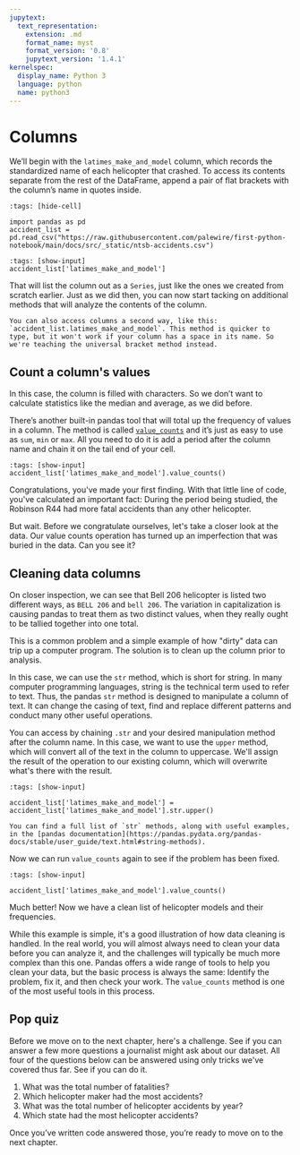 ```yaml
---
jupytext:
  text_representation:
    extension: .md
    format_name: myst
    format_version: '0.8'
    jupytext_version: '1.4.1'
kernelspec:
  display_name: Python 3
  language: python
  name: python3
---
```


# Columns

We’ll begin with the `latimes_make_and_model` column, which records the standardized name of each helicopter that crashed. To access its contents separate from the rest of the DataFrame, append a pair of flat brackets with the column’s name in quotes inside. 

```{code-cell}
:tags: [hide-cell]

import pandas as pd
accident_list = pd.read_csv("https://raw.githubusercontent.com/palewire/first-python-notebook/main/docs/src/_static/ntsb-accidents.csv")
```

```{code-cell}
:tags: [show-input]
accident_list['latimes_make_and_model']
```

That will list the column out as a `Series`, just like the ones we created from scratch earlier. Just as we did then, you can now start tacking on additional methods that will analyze the contents of the column.

````{note}
You can also access columns a second way, like this: `accident_list.latimes_make_and_model`. This method is quicker to type, but it won't work if your column has a space in its name. So we're teaching the universal bracket method instead.
````

## Count a column's values

In this case, the column is filled with characters. So we don’t want to calculate statistics like the median and average, as we did before.

There’s another built-in pandas tool that will total up the frequency of values in a column. The method is called [`value_counts`](https://pandas.pydata.org/pandas-docs/stable/reference/api/pandas.DataFrame.value_counts.html) and it’s just as easy to use as `sum`, `min` or `max`. All you need to do it is add a period after the column name and chain it on the tail end of your cell.

```{code-cell}
:tags: [show-input]
accident_list['latimes_make_and_model'].value_counts()
```

Congratulations, you've made your first finding. With that little line of code, you've calculated an important fact: During the period being studied, the Robinson R44 had more fatal accidents than any other helicopter.

But wait. Before we congratulate ourselves, let's take a closer look at the data. Our value counts operation has turned up an imperfection that was buried in the data. Can you see it?

## Cleaning data columns

On closer inspection, we can see that Bell 206 helicopter is listed two different ways, as `BELL 206` and `bell 206`. The variation in capitalization is causing pandas to treat them as two distinct values, when they really ought to be tallied together into one total.

This is a common problem and a simple example of how "dirty" data can trip up a computer program. The solution is to clean up the column prior to analysis.

In this case, we can use the `str` method, which is short for string. In many computer programming languages, string is the technical term used to refer to text. Thus, the pandas `str` method is designed to manipulate a column of text. It can change the casing of text, find and replace different patterns and conduct many other useful operations.

You can access by chaining `.str` and your desired manipulation method after the column name. In this case, we want to use the `upper` method, which will convert all of the text in the column to uppercase. We'll assign the result of the operation to our existing column, which will overwrite what's there with the result.

```{code-cell}
:tags: [show-input]

accident_list['latimes_make_and_model'] = accident_list['latimes_make_and_model'].str.upper()
```

```{note}
You can find a full list of `str` methods, along with useful examples, in the [pandas documentation](https://pandas.pydata.org/pandas-docs/stable/user_guide/text.html#string-methods).
```

Now we can run `value_counts` again to see if the problem has been fixed.

```{code-cell}
:tags: [show-input]

accident_list['latimes_make_and_model'].value_counts()
```

Much better! Now we have a clean list of helicopter models and their frequencies.

While this example is simple, it's a good illustration of how data cleaning is handled. In the real world, you will almost always need to clean your data before you can analyze it, and the challenges will typically be much more complex than this one. Pandas offers a wide range of tools to help you clean your data, but the basic process is always the same: Identify the problem, fix it, and then check your work. The `value_counts` method is one of the most useful tools in this process.

## Pop quiz

Before we move on to the next chapter, here's a challenge. See if you can answer a few more questions a journalist might ask about our dataset. All four of the questions below can be answered using only tricks we've covered thus far. See if you can do it.

1. What was the total number of fatalities?
2. Which helicopter maker had the most accidents?
3. What was the total number of helicopter accidents by year?
4. Which state had the most helicopter accidents?

Once you’ve written code answered those, you’re ready to move on to the next chapter.